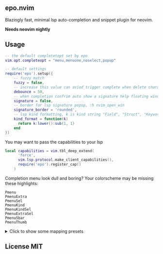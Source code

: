 ## epo.nvim

Blazingly fast, minimal lsp auto-completion and snippet plugin for neovim.

**Needs neovim nightly**

## Usage

```lua
-- the default completetopt set by epo
vim.opt.completeopt = "menu,menuone,noselect,popup"

-- default settings
require('epo').setup({
    -- fuzzy match
    fuzzy = false,
    -- increase this value can aviod trigger complete when delete character.
    debounce = 50,
    -- when completion confrim auto show a signature help floating window.
    signature = false,
    -- border for lsp signature popup, :h nvim_open_win
    signature_border = 'rounded',
    -- lsp kind formatting, k is kind string "Field", "Struct", "Keyword" etc.
    kind_format = function(k)
      return k:lower():sub(1, 1)
    end
})
```

You may want to pass the capabilities to your lsp

```lua
local capabilities = vim.tbl_deep_extend(
      'force',
      vim.lsp.protocol.make_client_capabilities(),
      require('epo').register_cap()
    )
```

Completion menu look dull and boring? Your colorscheme may be missing these highlights:

```
Pmenu
PmenuExtra
PmenuSel
PmenuKind
PmenuKindSel
PmenuExtraSel
PmenuSbar
PmenuThumb
```

<details>
<summary>Click to show some mapping presets</summary>

- <kbd>TAB</kbd> complete

```lua
vim.keymap.set('i', '<TAB>', function()
  if vim.fn.pumvisible() == 1 then
    return '<C-n>'
  elseif vim.snippet.jumpable(1) then
    return '<cmd>lua vim.snippet.jump(1)<cr>'
  else
    return '<TAB>'
  end
end, { expr = true })

vim.keymap.set('i', '<S-TAB>', function()
  if vim.fn.pumvisible() == 1 then
    return '<C-p>'
  elseif vim.snippet.jumpable(-1) then
    return '<cmd>lua vim.snippet.jump(-1)<CR>'
  else
    return '<S-TAB>'
  end
end, { expr = true })

vim.keymap.set('i', '<C-e>', function()
  if vim.fn.pumvisible() == 1 then
    require('epo').disable_trigger()
  end
  return '<C-e>'
end, {expr = true})
```

- use `<cr>` to accept completion

```lua
-- For using enter as completion, may conflict with some autopair plugin
vim.keymap.set("i", "<cr>", function()
    if vim.fn.pumvisible() == 1 then
        return "<C-y>"
    end
    return "<cr>"
end, { expr = true, noremap = true })

-- nvim-autopair compatibility
vim.keymap.set("i", "<cr>", function()
    if vim.fn.pumvisible() == 1 then
        return "<C-y>"
    end
    return require("nvim-autopairs").autopairs_cr()
end, { expr = true, noremap = true })
```

</details>

## License MIT
